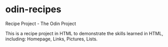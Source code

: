# odin-recipes
Recipe Project - The Odin Project

This is a recipe project in HTML to demonstrate the skills learned in HTML, including: Homepage, Links, Pictures, Lists.